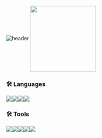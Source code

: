 ![header](https://capsule-render.vercel.app/api?type=waving&color=gradient&height=250&section=header&text=OH1701&fontSize=90)
<a href="https://github.com/oh1701"><img align="center" style="height:180px" src="https://github-readme-stats.vercel.app/api/top-langs/?username=oh1701&layout=compact&theme=nord&hide_border=true" /></a> 

### 🛠 Languages

<div style="display: flex; flex-direction: row;">
    <img src="https://img.shields.io/badge/Android-339933?style=flat-square&logo=Android&logoColor=white"/>
    <img src="https://img.shields.io/badge/Django-FCC624?style=flat-square&logo=Django&logoColor=white"/>
    <img src="https://img.shields.io/badge/kotlin-00ADD8?style=flat-square&logo=kotlin&logoColor=white"/>
    <img src="https://img.shields.io/badge/Python-3776AB?style=flat-square&logo=Python&logoColor=white"/>    
</div>

### 🛠 Tools
<div style="display: flex; flex-direction: row;">
    <img src="https://img.shields.io/badge/Slack-339933?style=flat-square&logo=Slack&logoColor=white"/>
    <img src="https://img.shields.io/badge/Notion-FCC624?style=flat-square&logo=Notion&logoColor=white"/>
    <img src="https://img.shields.io/badge/Git-00ADD8?style=flat-square&logo=Git&logoColor=white"/>
    <img src="https://img.shields.io/badge/Figma-3776AB?style=flat-square&logo=Figma&logoColor=white"/>    
    <img src="https://img.shields.io/badge/Gira-FCC624?style=flat-square&logo=Gira&logoColor=white"/>    
</div>
